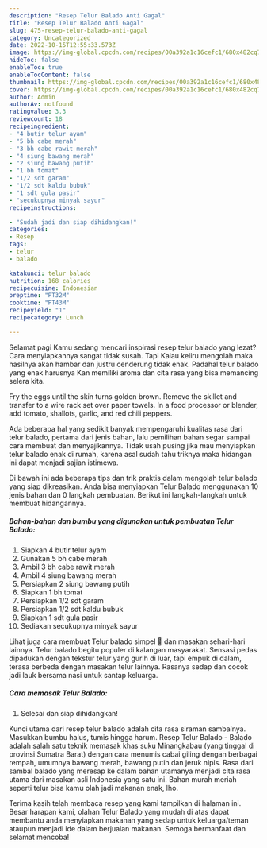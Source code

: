 ```yaml
---
description: "Resep Telur Balado Anti Gagal"
title: "Resep Telur Balado Anti Gagal"
slug: 475-resep-telur-balado-anti-gagal
category: Uncategorized
date: 2022-10-15T12:55:33.573Z
image: https://img-global.cpcdn.com/recipes/00a392a1c16cefc1/680x482cq70/telur-balado-foto-resep-utama.jpg
hideToc: false
enableToc: true
enableTocContent: false
thumbnail: https://img-global.cpcdn.com/recipes/00a392a1c16cefc1/680x482cq70/telur-balado-foto-resep-utama.jpg
cover: https://img-global.cpcdn.com/recipes/00a392a1c16cefc1/680x482cq70/telur-balado-foto-resep-utama.jpg
author: Admin
authorAv: notfound
ratingvalue: 3.3
reviewcount: 18
recipeingredient:
- "4 butir telur ayam"
- "5 bh cabe merah"
- "3 bh cabe rawit merah"
- "4 siung bawang merah"
- "2 siung bawang putih"
- "1 bh tomat"
- "1/2 sdt garam"
- "1/2 sdt kaldu bubuk"
- "1 sdt gula pasir"
- "secukupnya minyak sayur"
recipeinstructions:

- "Sudah jadi dan siap dihidangkan!"
categories:
- Resep
tags:
- telur
- balado

katakunci: telur balado 
nutrition: 168 calories
recipecuisine: Indonesian
preptime: "PT32M"
cooktime: "PT43M"
recipeyield: "1"
recipecategory: Lunch

---
```



Selamat pagi Kamu sedang mencari inspirasi resep telur balado yang lezat? Cara menyiapkannya sangat tidak susah. Tapi Kalau keliru mengolah maka hasilnya akan hambar dan justru cenderung tidak enak. Padahal telur balado yang enak harusnya Kan memiliki aroma dan cita rasa yang bisa memancing selera kita.


Fry the eggs until the skin turns golden brown. Remove the skillet and transfer to a wire rack set over paper towels. In a food processor or blender, add tomato, shallots, garlic, and red chili peppers.

Ada beberapa hal yang sedikit banyak mempengaruhi kualitas rasa dari telur balado, pertama dari jenis bahan, lalu pemilihan bahan segar sampai cara membuat dan menyajikannya. Tidak usah pusing jika mau menyiapkan telur balado enak di rumah, karena asal sudah tahu triknya maka hidangan ini dapat menjadi sajian istimewa.


Di bawah ini ada beberapa tips dan trik praktis dalam mengolah telur balado yang siap dikreasikan. Anda bisa menyiapkan Telur Balado menggunakan 10 jenis bahan dan 0 langkah pembuatan. Berikut ini langkah-langkah untuk membuat hidangannya.

<!--inarticleads1-->

##### Bahan-bahan dan bumbu yang digunakan untuk pembuatan Telur Balado:

1. Siapkan 4 butir telur ayam
1. Gunakan 5 bh cabe merah
1. Ambil 3 bh cabe rawit merah
1. Ambil 4 siung bawang merah
1. Persiapkan 2 siung bawang putih
1. Siapkan 1 bh tomat
1. Persiapkan 1/2 sdt garam
1. Persiapkan 1/2 sdt kaldu bubuk
1. Siapkan 1 sdt gula pasir
1. Sediakan secukupnya minyak sayur


Lihat juga cara membuat Telur balado simpel 🤤 dan masakan sehari-hari lainnya. Telur balado begitu populer di kalangan masyarakat. Sensasi pedas dipadukan dengan tekstur telur yang gurih di luar, tapi empuk di dalam, terasa berbeda dengan masakan telur lainnya. Rasanya sedap dan cocok jadi lauk bersama nasi untuk santap keluarga. 

<!--inarticleads2-->

##### Cara memasak Telur Balado:


1. Selesai dan siap dihidangkan!

Kunci utama dari resep telur balado adalah cita rasa siraman sambalnya. Masukkan bumbu halus, tumis hingga harum. Resep Telur Balado - Balado adalah salah satu teknik memasak khas suku Minangkabau (yang tinggal di provinsi Sumatra Barat) dengan cara menumis cabai giling dengan berbagai rempah, umumnya bawang merah, bawang putih dan jeruk nipis. Rasa dari sambal balado yang meresap ke dalam bahan utamanya menjadi cita rasa utama dari masakan asli Indonesia yang satu ini. Bahan murah meriah seperti telur bisa kamu olah jadi makanan enak, lho. 

Terima kasih telah membaca resep yang kami tampilkan di halaman ini. Besar harapan kami, olahan Telur Balado yang mudah di atas dapat membantu anda menyiapkan makanan yang sedap untuk keluarga/teman ataupun menjadi ide dalam berjualan makanan. Semoga bermanfaat dan selamat mencoba!
